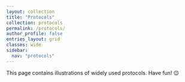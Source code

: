 ```yaml
---
layout: collection
title: "Protocols"
collection: protocols
permalink: /protocols/
author_profile: false
entries_layout: grid
classes: wide
sidebar:
  nav: "protocols"
---
```


This page contains illustrations of widely used protocols. Have fun! :wink:
